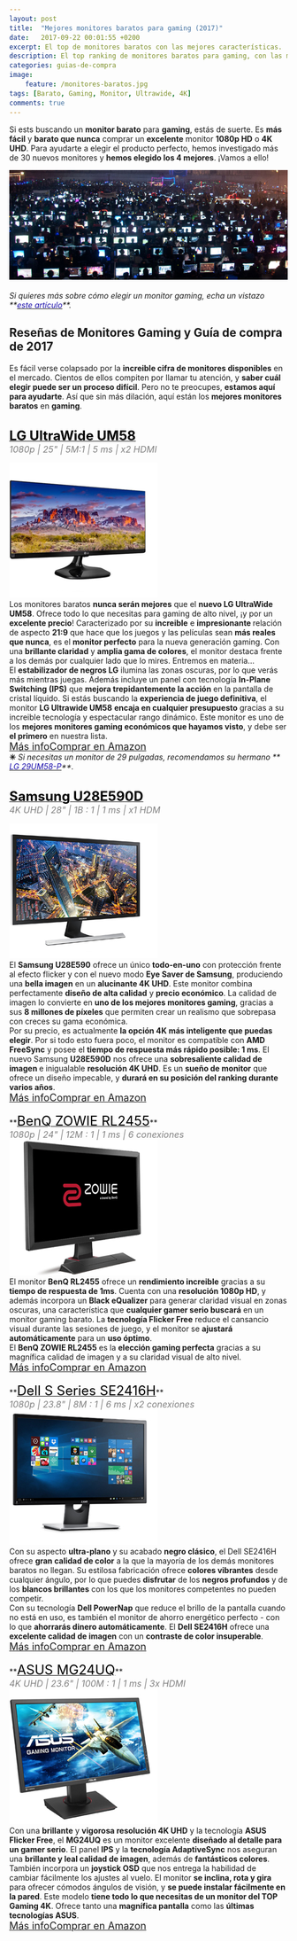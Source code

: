 ```yaml
---
layout: post
title:  "Mejores monitores baratos para gaming (2017)"
date:   2017-09-22 00:01:55 +0200
excerpt: El top de monitores baratos con las mejores características. ¡La alta resolución, las pantallas UltraWide y las grandes pulgadas nunca fueron opciones tan económicas!
description: El top ranking de monitores baratos para gaming, con las mejores características. ¡La alta resolución y las grandes pulgadas nunca fueron tan económicas!
categories: guias-de-compra
image:
    feature: /monitores-baratos.jpg
tags: [Barato, Gaming, Monitor, Ultrawide, 4K]
comments: true
---
```

<!--more-->
<!-- more -->
Si ests buscando un **monitor barato** para **gaming**, estás de suerte. Es **más fácil** y **barato que nunca** comprar un **excelente** monitor **1080p HD** o **4K UHD**. Para ayudarte a elegir el producto perfecto, hemos investigado más de 30 nuevos monitores y **hemos elegido los 4 mejores**. ¡Vamos a ello!
    
<img src="/images/pictures/monitores-sin-precedentes.jpg">
<br /><br />
<i>Si quieres más sobre cómo elegir un monitor gaming, echa un vistazo **<a href="/guias-de-compra/guia-para-elegir-que-monitor-comprar-en-2017/"><font color="#1a0dab">este artículo</font></a>**.</i>

## Reseñas de Monitores Gaming  y Guía de compra de 2017
Es fácil verse colapsado por la **increible cifra de monitores disponibles** en el mercado. Cientos de ellos compiten por llamar tu atención, y **saber cuál elegir puede ser un proceso difícil**. Pero no te preocupes, **estamos aquí para ayudarte**. Así que sin más dilación, aquí están los **mejores monitores baratos** en **gaming**. 
<br /><br />

<!--  LG UltraWide UM58 -->

**<a target="_blank" href="http://amzn.to/2jMGABM"><font size="5" color="black">LG UltraWide UM58 </font></a>**<br />
<i><font color="grey" size="3">1080p | 25" | 5M:1 | 5 ms | x2 HDMI  </font></i>
<div id="container">
    <div id="floated"><a target="_blank" href="http://amzn.to/2jMGABM"><img class="wrap" src="/images/pictures/lg-ultrawide-um57-25um57.jpg"></a>
</div>
    Los monitores baratos <b>nunca serán mejores</b> que el <b>nuevo LG UltraWide UM58</b>. Ofrece todo lo que necesitas para gaming de alto nivel, ¡y por un <b>excelente precio</b>! Caracterizado por su <b>increible</b> e <b>impresionante </b> relación de aspecto <b>21:9</b> que hace que los juegos y las películas sean <b>más reales que nunca</b>, es el <b>monitor perfecto</b> para la nueva generación gaming. Con una <b>brillante claridad</b> y <b>amplia gama de colores</b>, el monitor destaca frente a los demás por cualquier lado que lo mires. Entremos en materia...
</div> 
El <b>estabilizador de negros LG</b> ilumina las zonas oscuras, por lo que verás más mientras juegas. Además incluye un panel con tecnología <b>In-Plane Switching (IPS)</b> que <b>mejora trepidantemente la acción</b> en la pantalla de cristal líquido. Si estás buscando la <b>experiencia de juego definitiva</b>, el monitor <b>LG Ultrawide UM58</b> <b>encaja en cualquier presupuesto</b> gracias a su increible tecnología y espectacular rango dinámico. Este monitor es uno de los <b>mejores monitores gaming económicos que hayamos visto</b>, y debe ser <b>el primero</b> en nuestra lista.
<br /><a href="http://amzn.to/2jMGABM" target="_blank" class="btn-infor"><font size="4">Más info</font></a><a href="http://amzn.to/2jMGABM" target="_blank" class="btn-ama"><font size="4">Comprar en Amazon</font></a>
<br />
<b>✳</b><i> Si necesitas un monitor de 29 pulgadas, recomendamos su hermano **<a href="http://amzn.to/2fdYp7I" target="_blank"><font color="#1a0dab">
LG 29UM58-P</font></a>**.</i>
<br />
<br />
<!---Samsung U28E590D -->

**<a target="_blank" href="http://amzn.to/2hn8kZB"><font size="5" color="black">Samsung U28E590D</font></a>**<br />
<i><font color="grey" size="3">4K UHD | 28" | 1B : 1 | 1 ms | x1 HDM</font></i>
<div id="container">
    <div id="floated"><a target="_blank" href="http://amzn.to/2hn8kZB"><img class="wrap" src="/images/pictures/samsung-u28e590d.jpg"></a>
</div>
     El <b>Samsung U28E590</b> ofrece un único <b>todo-en-uno</b> con protección frente al efecto flicker y con el nuevo modo <b>Eye Saver de Samsung</b>, produciendo una <b>bella imagen</b> en un <b>alucinante 4K UHD</b>. Este monitor combina perfectamente <b>diseño de alta calidad</b> y <b>precio económico</b>. La calidad de imagen lo convierte en <b>uno de los mejores monitores gaming</b>, gracias a sus <b>8 millones de píxeles</b> que permiten crear un realismo que sobrepasa con creces su gama económica. 
</div>
Por su precio, es actualmente <b>la opción 4K más inteligente que puedas elegir</b>. Por si todo esto fuera poco, el monitor es compatible con <b>AMD FreeSync</b> y posee el <b>tiempo de respuesta más rápido posible: 1 ms</b>. El nuevo Samsung <b>U28E590D</b> nos ofrece una <b>sobresaliente calidad de imagen </b>e inigualable <b>resolución 4K UHD</b>. Es un <b>sueño de monitor</b> que ofrece un diseño impecable, y <b>durará en su posición del ranking durante varios años</b>.<br />
<a href="http://amzn.to/2hn8kZB" target="_blank" class="btn-infor"><font size="4">Más info</font></a><a href="http://amzn.to/2hn8kZB" target="_blank" class="btn-ama"><font size="4">Comprar en Amazon</font></a>
<br />
<br />
<!--- BenQ ZOWIE RL2455  -->
**<a target="_blank" href="http://amzn.to/2ffe9aN"><font size="5" color="black">BenQ ZOWIE RL2455</font></a>**<br />
<i><font color="grey" size="3">1080p | 24" | 12M : 1 | 1 ms | 6 conexiones</font></i>
<div id="container">
    <div id="floated"><a target="_blank" href="http://amzn.to/2ffe9aN">
<img class="wrap" src="/images/pictures/benq-zowie-rl2455.jpg"></a>
</div>
    El monitor <b>BenQ RL2455</b> ofrece un <b>rendimiento increible</b> gracias a su <b> tiempo de respuesta de 1ms</b>. Cuenta con una <b>resolución 1080p HD</b>, y además incorpora un <b>Black eQualizer</b> para generar claridad visual en zonas oscuras, una característica que <b>cualquier gamer serio buscará</b> en un monitor gaming barato. La <b>tecnología Flicker Free</b> reduce el cansancio visual durante las sesiones de juego, y el monitor se <b>ajustará automáticamente</b> para un <b>uso óptimo</b>.

</div> El <b>BenQ ZOWIE RL2455</b> es la <b>elección gaming perfecta</b> gracias a su magnífica calidad de imagen y a su claridad visual de alto nivel.<br />
<a href="http://amzn.to/2ffe9aN" target="_blank" class="btn-infor"><font size="4">Más info</font></a><a href="http://amzn.to/2ffe9aN" target="_blank" class="btn-ama"><font size="4">Comprar en Amazon</font></a>
<br />
<br />
<!--- DELL SE2416H -->
**<a target="_blank" href="http://amzn.to/2hlarR5"><font size="5" color="black">Dell S Series SE2416H</font></a>**<br />
<i><font color="grey" size="3">1080p | 23.8" | 8M : 1 | 6 ms | x2 conexiones </font></i>
<div id="container">
    <div id="floated"><a target="_blank" href="http://amzn.to/2hlarR5"><img class="wrap" src="/images/pictures/dell-se2416h.jpg"></a>
</div>
    Con su aspecto <b>ultra-plano</b> y su acabado <b>negro clásico</b>, el Dell SE2416H ofrece <b>gran calidad de color</b> a la que la mayoría de los demás monitores baratos no llegan. Su estilosa fabricación ofrece <b>colores vibrantes</b> desde cualquier ángulo, por lo que puedes <b>disfrutar</b> de los <b>negros profundos</b> y de los <b>blancos brillantes</b> con los que los monitores competentes no pueden competir.
</div>
Con su tecnología <b>Dell PowerNap</b> que reduce el brillo de la pantalla cuando no está en uso, es también el monitor de ahorro energético perfecto - con lo que <b>ahorrarás dinero automáticamente</b>. El <b>Dell SE2416H</b> ofrece una <b>excelente calidad de imagen</b> con un <b>contraste de color insuperable</b>.<br />
<a href="http://amzn.to/2hlarR5" target="_blank" class="btn-infor"><font size="4">Más info</font></a><a href="http://amzn.to/2hlarR5" target="_blank" class="btn-ama"><font size="4">Comprar en Amazon</font></a>
<br />
<br />
<!--- ASUS MG24UQ -->
**<a target="_blank" href="http://amzn.to/2fdFMAI"><font size="5" color="black">ASUS MG24UQ</font></a>**<br />
<i><font color="grey" size="3">4K UHD | 23.6" | 100M : 1 | 1 ms | 3x HDMI </font></i>
<div id="container">
    <div id="floated"><a target="_blank" href="http://amzn.to/2fdFMAI"><img class="wrap" src="/images/pictures/asus-mg24uq.jpg"></a>
</div>
    Con una <b>brillante</b> y <b>vigorosa resolución 4K UHD</b> y la tecnología <b>ASUS Flicker Free</b>, el <b>MG24UQ</b> es un monitor excelente <b>diseñado al detalle para un gamer serio</b>. El panel <b>IPS</b> y la <b>tecnología AdaptiveSync</b> nos aseguran una <b>brillante y leal calidad de imagen</b>, además de <b>fantásticos colores</b>. También incorpora un <b>joystick OSD</b> que nos entrega la habilidad de cambiar fácilmente los ajustes al vuelo. El monitor <b>se inclina, rota y gira</b> para ofrecer cómodos ángulos de visión, y <b>se puede instalar fácilmente en la pared</b>. Este modelo <b>tiene todo lo que necesitas de un monitor del TOP Gaming 4K</b>. Ofrece tanto una <b>magnífica pantalla</b> como las <b>últimas tecnologías ASUS</b>. 
</div>
<a href="http://amzn.to/2fdFMAI" target="_blank" class="btn-infor"><font size="4">Más info</font></a><a href="http://amzn.to/2fdFMAI" target="_blank" class="btn-ama"><font size="4">Comprar en Amazon</font></a>
